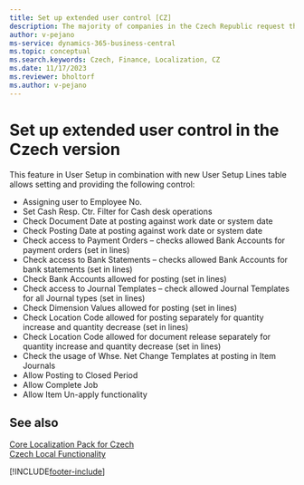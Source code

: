 ```yaml
---
title: Set up extended user control [CZ]
description: The majority of companies in the Czech Republic request the following improvements to be implemented in user setup and control.
author: v-pejano
ms-service: dynamics-365-business-central
ms.topic: conceptual
ms.search.keywords: Czech, Finance, Localization, CZ
ms.date: 11/17/2023
ms.reviewer: bholtorf
ms.author: v-pejano
---
```


# Set up extended user control in the Czech version

This feature in User Setup in combination with new User Setup Lines table allows setting and providing the following control:

- Assigning user to Employee No.
- Set Cash Resp. Ctr. Filter for Cash desk operations
- Check Document Date at posting against work date or system date
- Check Posting Date at posting against work date or system date
- Check access to Payment Orders – checks allowed Bank Accounts for payment orders (set in lines)
- Check access to Bank Statements – checks allowed Bank Accounts for bank statements (set in lines)
- Check Bank Accounts allowed for posting (set in lines)
- Check access to Journal Templates – check allowed Journal Templates for all Journal types (set in lines)
- Check Dimension Values allowed for posting (set in lines)
- Check Location Code allowed for posting separately for quantity increase and quantity decrease (set in lines)
- Check Location Code allowed for document release separately for quantity increase and quantity decrease (set in lines)
- Check the usage of Whse. Net Change Templates at posting in Item Journals
- Allow Posting to Closed Period
- Allow Complete Job
- Allow Item Un-apply functionality


## See also

[Core Localization Pack for Czech](ui-extensions-core-localization-pack-cz.md)  
[Czech Local Functionality](czech-local-functionality.md)  


[!INCLUDE[footer-include](../../includes/footer-banner.md)]

